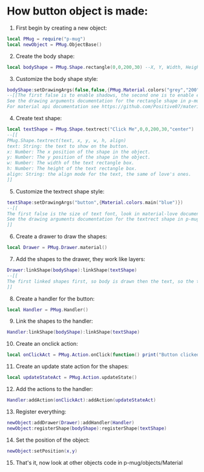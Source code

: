 # How button object is made:
1. First begin by creating a new object:
```lua
local PMug = require("p-mug")
local newObject = PMug.ObjectBase()
```
2. Create the body shape:
```lua
local bodyShape = PMug.Shape.rectangle(0,0,200,30) --X, Y, Width, Height
```
3. Customize the body shape style:
```lua
bodyShape:setDrawingArgs(false,false,{PMug.Material.colors("grey","200")})
--[[The first false is to enable shadows, the second one is to enable expand effect for the shape, the third is the color of the ripple,
See the drawing arguments documentation for the rectangle shape in p-mug/drawers/material.lua
For material api documentation see https://github.com/Positive07/material-love/wiki]]
```

4. Create text shape:
```lua
local textShape = PMug.Shape.textrect("Click Me",0,0,200,30,"center")
--[[
PMug.Shape.textrect(text, x, y, w, h, align)
text: String: the text to show on the button.
x: Number: The x position of the shape in the object.
y: Number: The y position of the shape in the object.
w: Number: The width of the text rectangle box.
h: Number: The height of the text rectangle box.
align: String: the align mode for the text, the same of love's ones.
]]
```

5. Customize the textrect shape style:
```lua
textShape:setDrawingArgs("button",{Material.colors.main("blue")})
--[[
The first false is the size of text font, look in material-love documentation, the second one is the color of the text,
See the drawing arguments documentation for the textrect shape in p-mug/drawers/material.lua
]]
```

6. Create a drawer to draw the shapes:
```lua
local Drawer = PMug.Drawer.material()
```

7. Add the shapes to the drawer, they work like layers:
```lua
Drawer:linkShape(bodyShape):linkShape(textShape)
--[[
The first linked shapes first, so body is drawn then the text, so the text is about the body.
]]
```

8. Create a handler for the button:
```lua
local Handler = PMug.Handler()
```

9. Link the shapes to the handler:
```lua
Handler:linkShape(bodyShape):linkShape(textShape)
```

10. Create an onclick action:
```lua
local onClickAct = PMug.Action.onClick(function() print("Button clicked") end)
```

11. Create an update state action for the shapes:
```lua
local updateStateAct = PMug.Action.updateState()
```

12. Add the actions to the handler:
```lua
Handler:addAction(onClickAct):addAction(updateStateAct)
```

13. Register everything:
```lua
newObject:addDrawer(Drawer):addHandler(Handler)
newObject:registerShape(bodyShape):registerShape(textShape)
```

14. Set the position of the object:
```lua
newObject:setPosition(x,y)
```

15. That's it, now look at other objects code in p-mug/objects/Material
